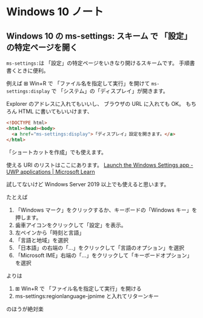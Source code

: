 # Windows 10 ノート

## Windows 10 の ms-settings: スキーム で 「設定」の特定ページを開く

`ms-settings:`は
「設定」の特定ページをいきなり開けるスキームです。
手順書書くときに便利。

例えば
⊞ Win+R で
「ファイル名を指定して実行」を開けて
`ms-settings:display` で 「システム」の「ディスプレイ」が開きます。

Explorer のアドレスに入れてもいいし、
ブラウザの URL に入れても OK。
もちろん HTML に書いてもいいけます、

```html
<!DOCTYPE html>
<html><head><body>
  <a href="ms-settings:display">「ディスプレイ」設定を開きます。</a>
</html>
```

「ショートカットを作成」でも使えます。

使える URI のリストはここにあります。
[Launch the Windows Settings app - UWP applications | Microsoft Learn](https://learn.microsoft.com/en-us/windows/uwp/launch-resume/launch-settings-app#ms-settings-uri-scheme-reference)

試してないけど Windows Server 2019 以上でも使えると思います。

たとえば

1. 「Windows マーク」をクリックするか、キーボードの「Windows キー」を押します。
2. 歯車アイコンをクリックして「設定」を表示。
3. 左ペインから「時刻と言語」
4. 「言語と地域」を選択
5. 「日本語」の右端の「...」をクリックして「言語のオプション」を選択
6. 「Microsoft IME」右端の「...」をクリックして「キーボードオプション」を選択

よりは

1. ⊞ Win+R で 「ファイル名を指定して実行」を開ける
2. ms-settings:regionlanguage-jpnime と入れてリターンキー

のほうが絶対楽
